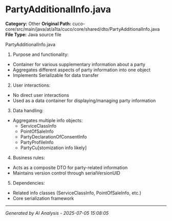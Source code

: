 # PartyAdditionalInfo.java

**Category:** Other
**Original Path:** cuco-core/src/main/java/at/a1ta/cuco/core/shared/dto/PartyAdditionalInfo.java
**File Type:** Java source file

PartyAdditionalInfo.java
1. Purpose and functionality:
- Container for various supplementary information about a party
- Aggregates different aspects of party information into one object
- Implements Serializable for data transfer

2. User interactions:
- No direct user interactions
- Used as a data container for displaying/managing party information

3. Data handling:
- Aggregates multiple info objects:
  - ServiceClassInfo
  - PointOfSaleInfo
  - PartyDeclarationOfConsentInfo
  - PartyProfileInfo
  - PartyCu[stomization info likely]

4. Business rules:
- Acts as a composite DTO for party-related information
- Maintains version control through serialVersionUID

5. Dependencies:
- Related info classes (ServiceClassInfo, PointOfSaleInfo, etc.)
- Core serialization framework

---
*Generated by AI Analysis - 2025-07-05 15:08:05*
